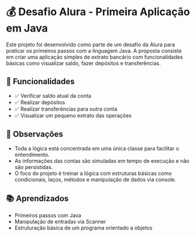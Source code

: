 # 💰 Desafio Alura - Primeira Aplicação em Java

Este projeto foi desenvolvido como parte de um desafio da Alura para praticar os primeiros passos com a linguagem Java. A proposta consiste em criar uma aplicação simples de extrato bancário com funcionalidades básicas como visualizar saldo, fazer depósitos e transferências.

## 🚀 Funcionalidades

- ✅ Verificar saldo atual da conta  
- ✅ Realizar depósitos  
- ✅ Realizar transferências para outra conta  
- ✅ Visualizar um pequeno extrato das operações  

## 📝 Observações

- Toda a lógica está concentrada em uma única classe para facilitar o entendimento.
- As informações das contas são simuladas em tempo de execução e não são persistidas.
- O foco do projeto é treinar a lógica com estruturas básicas como condicionais, laços, métodos e manipulação de dados via console.

## 📚 Aprendizados

- Primeiros passos com Java
- Manipulação de entradas via Scanner
- Estruturação básica de um programa orientado a objetos
